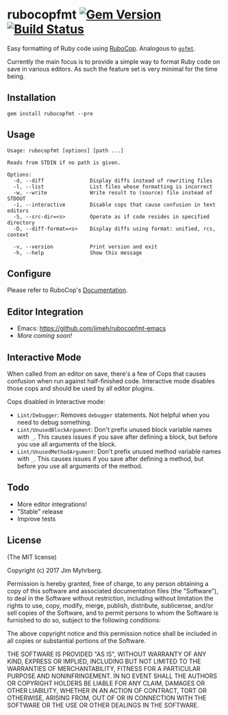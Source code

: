 # rubocopfmt [![Gem Version](https://badge.fury.io/rb/rubocopfmt.svg)](https://badge.fury.io/rb/rubocopfmt) [![Build Status](https://api.travis-ci.org/jimeh/rubocopfmt.svg)](https://travis-ci.org/jimeh/rubocopfmt)

Easy formatting of Ruby code
using [RuboCop](https://github.com/bbatsov/rubocop). Analogous
to [`gofmt`](https://golang.org/cmd/gofmt/).

Currently the main focus is to provide a simple way to format Ruby code on save
in various editors. As such the feature set is very minimal for the time being.

## Installation

```
gem install rubocopfmt --pre
```

## Usage

```
Usage: rubocopfmt [options] [path ...]

Reads from STDIN if no path is given.

Options:
  -d, --diff               Display diffs instead of rewriting files
  -l, --list               List files whose formatting is incorrect
  -w, --write              Write result to (source) file instead of STDOUT
  -i, --interactive        Disable cops that cause confusion in text editors
  -S, --src-dir=<s>        Operate as if code resides in specified directory
  -D, --diff-format=<s>    Display diffs using format: unified, rcs, context

  -v, --version            Print version and exit
  -h, --help               Show this message
```

## Configure

Please refer to
RuboCop's [Documentation](http://rubocop.readthedocs.io/en/latest/).

## Editor Integration

- Emacs: https://github.com/jimeh/rubocopfmt-emacs
- _More coming soon!_

## Interactive Mode

When called from an editor on save, there's a few of Cops that causes
confusion when run against half-finished code. Interactive mode disables those
cops and should be used by all editor plugins.

Cops disabled in Interactive mode:

- `Lint/Debugger`: Removes `debugger` statements. Not helpful when you need to
  debug something.
- `Lint/UnusedBlockArgument`: Don't prefix unused block variable names with
  `_`. This causes issues if you save after defining a block, but before you use
  all arguments of the block.
- `Lint/UnusedMethodArgument`: Don't prefix unused method variable names with
  `_`. This causes issues if you save after defining a method, but before you
  use all arguments of the method.

## Todo

- More editor integrations!
- "Stable" release
- Improve tests

## License

(The MIT license)

Copyright (c) 2017 Jim Myhrberg.

Permission is hereby granted, free of charge, to any person obtaining a copy
of this software and associated documentation files (the "Software"), to deal
in the Software without restriction, including without limitation the rights
to use, copy, modify, merge, publish, distribute, sublicense, and/or sell
copies of the Software, and to permit persons to whom the Software is
furnished to do so, subject to the following conditions:

The above copyright notice and this permission notice shall be included in all
copies or substantial portions of the Software.

THE SOFTWARE IS PROVIDED "AS IS", WITHOUT WARRANTY OF ANY KIND, EXPRESS OR
IMPLIED, INCLUDING BUT NOT LIMITED TO THE WARRANTIES OF MERCHANTABILITY,
FITNESS FOR A PARTICULAR PURPOSE AND NONINFRINGEMENT. IN NO EVENT SHALL THE
AUTHORS OR COPYRIGHT HOLDERS BE LIABLE FOR ANY CLAIM, DAMAGES OR OTHER
LIABILITY, WHETHER IN AN ACTION OF CONTRACT, TORT OR OTHERWISE, ARISING FROM,
OUT OF OR IN CONNECTION WITH THE SOFTWARE OR THE USE OR OTHER DEALINGS IN THE
SOFTWARE.
